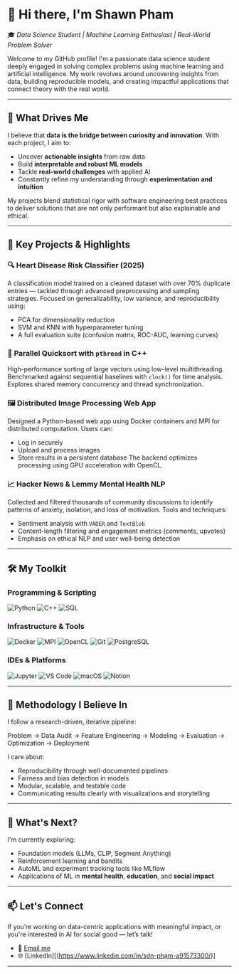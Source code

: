 # 👋 Hi there, I'm Shawn Pham

🎓 *Data Science Student | Machine Learning Enthusiast | Real-World Problem Solver*

Welcome to my GitHub profile! I'm a passionate data science student deeply engaged in solving complex problems using machine learning and artificial intelligence. My work revolves around uncovering insights from data, building reproducible models, and creating impactful applications that connect theory with the real world.

---

## 🧠 What Drives Me

I believe that **data is the bridge between curiosity and innovation**. With each project, I aim to:
- Uncover **actionable insights** from raw data
- Build **interpretable and robust ML models**
- Tackle **real-world challenges** with applied AI
- Constantly refine my understanding through **experimentation and intuition**

My projects blend statistical rigor with software engineering best practices to deliver solutions that are not only performant but also explainable and ethical.

---

## 🚀 Key Projects & Highlights

### 🔍 Heart Disease Risk Classifier (2025)
A classification model trained on a cleaned dataset with over 70% duplicate entries — tackled through advanced preprocessing and sampling strategies. Focused on generalizability, low variance, and reproducibility using:
- PCA for dimensionality reduction
- SVM and KNN with hyperparameter tuning
- A full evaluation suite (confusion matrix, ROC-AUC, learning curves)

### 🧵 Parallel Quicksort with `pthread` in C++
High-performance sorting of large vectors using low-level multithreading. Benchmarked against sequential baselines with `clock()` for time analysis. Explores shared memory concurrency and thread synchronization.

### 🖼️ Distributed Image Processing Web App
Designed a Python-based web app using Docker containers and MPI for distributed computation. Users can:
- Log in securely
- Upload and process images
- Store results in a persistent database
The backend optimizes processing using GPU acceleration with OpenCL.

### 📈 Hacker News & Lemmy Mental Health NLP
Collected and filtered thousands of community discussions to identify patterns of anxiety, isolation, and loss of motivation. Tools and techniques:
- Sentiment analysis with `VADER` and `TextBlob`
- Content-length filtering and engagement metrics (comments, upvotes)
- Emphasis on ethical NLP and user well-being detection

---

## 🛠️ My Toolkit

### Programming & Scripting
![Python](https://img.shields.io/badge/-Python-3776AB?style=flat&logo=python&logoColor=white)
![C++](https://img.shields.io/badge/-C++-00599C?style=flat&logo=c%2B%2B&logoColor=white)
![SQL](https://img.shields.io/badge/-SQL-4479A1?style=flat&logo=postgresql&logoColor=white)

### Infrastructure & Tools
![Docker](https://img.shields.io/badge/-Docker-2496ED?style=flat&logo=docker&logoColor=white)
![MPI](https://img.shields.io/badge/-MPI-0095D5?style=flat&logo=github&logoColor=white)
![OpenCL](https://img.shields.io/badge/-OpenCL-1C3D3C?style=flat&logo=opencl&logoColor=white)
![Git](https://img.shields.io/badge/-Git-F05032?style=flat&logo=git&logoColor=white)
![PostgreSQL](https://img.shields.io/badge/-PostgreSQL-336791?style=flat&logo=postgresql&logoColor=white)

### IDEs & Platforms
![Jupyter](https://img.shields.io/badge/-Jupyter-F37626?style=flat&logo=jupyter&logoColor=white)
![VS Code](https://img.shields.io/badge/-VS%20Code-007ACC?style=flat&logo=visual-studio-code&logoColor=white)
![macOS](https://img.shields.io/badge/-macOS-000000?style=flat&logo=apple&logoColor=white)
![Notion](https://img.shields.io/badge/-Notion-000000?style=flat&logo=notion&logoColor=white)


---

## 🧪 Methodology I Believe In

I follow a research-driven, iterative pipeline:

Problem → Data Audit → Feature Engineering → Modeling → Evaluation → Optimization → Deployment


I care about:
- Reproducibility through well-documented pipelines
- Fairness and bias detection in models
- Modular, scalable, and testable code
- Communicating results clearly with visualizations and storytelling

---

## 🧭 What's Next?

I'm currently exploring:
- Foundation models (LLMs, CLIP, Segment Anything)
- Reinforcement learning and bandits
- AutoML and experiment tracking tools like MLflow
- Applications of ML in **mental health**, **education**, and **social impact**

---

## 📫 Let's Connect

If you’re working on data-centric applications with meaningful impact, or you're interested in AI for social good — let’s talk!

- 📧 [Email me](mailto:sonphamwork7@gmail.com)
- 🌐 [LinkedIn][(https://www.linkedin.com/in/sơn-phạm-a91573300/)]

---

